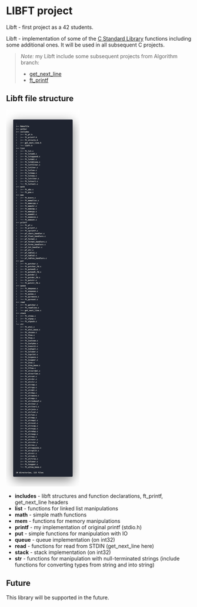 # LIBFT project

Libft - first project as a 42 students.

Libft - implementation of some of the [C Standard Library](https://en.wikipedia.org/wiki/C_standard_library) functions including some additional ones. It will be used in all subsequent C projects.

>*Note:* my Libft include some subsequent projects from Algorithm branch:
>- [get_next_line]()
>- [ft_printf]()

## Libft file structure
![file structure](assets/files.png)

- **includes** - libft structures and function declarations, ft_printf, get_next_line headers
- **list** - functions for linked list manipulations
- **math** - simple math functions
- **mem** - functions for memory manipulations
- **printf** - my implementation of original printf (stdio.h)
- **put** - simple functions for manipulation with IO
- **queue** - queue implementation (on int32)
- **read** - functions for read from STDIN (get_next_line here)
- **stack** - stack implementation (on int32)
- **str** - functions for manipulation with null-terminated strings (include functions for converting types from string and into string)

## Future
This library will be supported in the future.
